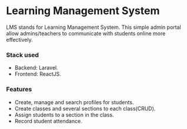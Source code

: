 # Learning Management System
LMS stands for Learning Management System. This simple admin portal allow admins/teachers to communicate with students online more effectively.

### Stack used
- Backend: Laravel.
- Frontend: ReactJS.

### Features
- Create, manage and search profiles for students.
- Create classes and several sections to each class(CRUD).
- Assign students to a section in the class.
- Record student attendance.
